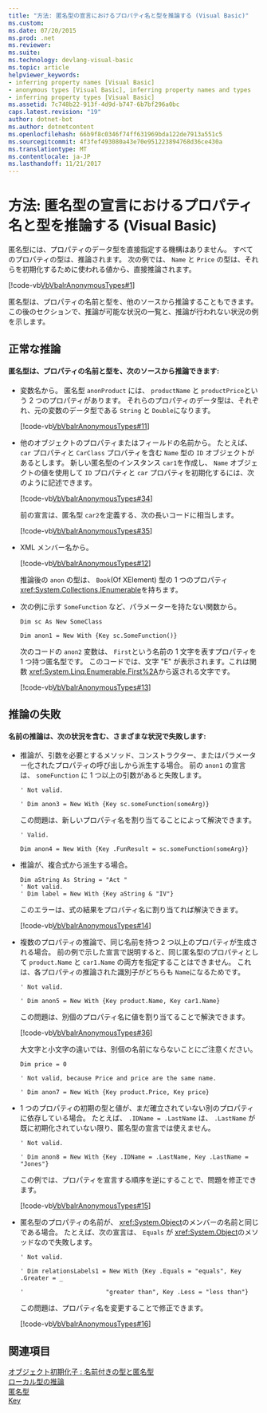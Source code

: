 ```yaml
---
title: "方法: 匿名型の宣言におけるプロパティ名と型を推論する (Visual Basic)"
ms.custom: 
ms.date: 07/20/2015
ms.prod: .net
ms.reviewer: 
ms.suite: 
ms.technology: devlang-visual-basic
ms.topic: article
helpviewer_keywords:
- inferring property names [Visual Basic]
- anonymous types [Visual Basic], inferring property names and types
- inferring property types [Visual Basic]
ms.assetid: 7c748b22-913f-4d9d-b747-6b7bf296a0bc
caps.latest.revision: "19"
author: dotnet-bot
ms.author: dotnetcontent
ms.openlocfilehash: 66b9f8c0346f74ff631969bda122de7913a551c5
ms.sourcegitcommit: 4f3fef493080a43e70e951223894768d36ce430a
ms.translationtype: MT
ms.contentlocale: ja-JP
ms.lasthandoff: 11/21/2017
---
```

# <a name="how-to-infer-property-names-and-types-in-anonymous-type-declarations-visual-basic"></a>方法: 匿名型の宣言におけるプロパティ名と型を推論する (Visual Basic)
匿名型には、プロパティのデータ型を直接指定する機構はありません。 すべてのプロパティの型は、推論されます。 次の例では、 `Name` と `Price` の型は、それらを初期化するために使われる値から、直接推論されます。  
  
 [!code-vb[VbVbalrAnonymousTypes#1](../../../../visual-basic/language-reference/modifiers/codesnippet/VisualBasic/how-to-infer-property-names-and-types-in-anonymous-type-declarations_1.vb)]  
  
 匿名型は、プロパティの名前と型を、他のソースから推論することもできます。 この後のセクションで、推論が可能な状況の一覧と、推論が行われない状況の例を示します。  
  
## <a name="successful-inference"></a>正常な推論  
  
#### <a name="anonymous-types-can-infer-property-names-and-types-from-the-following-sources"></a>匿名型は、プロパティの名前と型を、次のソースから推論できます:  
  
-   変数名から。 匿名型 `anonProduct` には、 `productName` と `productPrice`という 2 つのプロパティがあります。 それらのプロパティのデータ型は、それぞれ、元の変数のデータ型である `String` と `Double`になります。  
  
     [!code-vb[VbVbalrAnonymousTypes#11](../../../../visual-basic/language-reference/modifiers/codesnippet/VisualBasic/how-to-infer-property-names-and-types-in-anonymous-type-declarations_2.vb)]  
  
-   他のオブジェクトのプロパティまたはフィールドの名前から。 たとえば、 `car` プロパティと `CarClass` プロパティを含む `Name` 型の `ID` オブジェクトがあるとします。 新しい匿名型のインスタンス `car1`を作成し、 `Name` オブジェクトの値を使用して `ID` プロパティと `car` プロパティを初期化するには、次のように記述できます。  
  
     [!code-vb[VbVbalrAnonymousTypes#34](../../../../visual-basic/language-reference/modifiers/codesnippet/VisualBasic/how-to-infer-property-names-and-types-in-anonymous-type-declarations_3.vb)]  
  
     前の宣言は、匿名型 `car2`を定義する、次の長いコードに相当します。  
  
     [!code-vb[VbVbalrAnonymousTypes#35](../../../../visual-basic/language-reference/modifiers/codesnippet/VisualBasic/how-to-infer-property-names-and-types-in-anonymous-type-declarations_4.vb)]  
  
-   XML メンバー名から。  
  
     [!code-vb[VbVbalrAnonymousTypes#12](../../../../visual-basic/language-reference/modifiers/codesnippet/VisualBasic/how-to-infer-property-names-and-types-in-anonymous-type-declarations_5.vb)]  
  
     推論後の `anon` の型は、 `Book`(Of XElement) 型の 1 つのプロパティ <xref:System.Collections.IEnumerable>を持ちます。  
  
-   次の例に示す `SomeFunction` など、パラメーターを持たない関数から。  
  
     `Dim sc As New SomeClass`  
  
     `Dim anon1 = New With {Key sc.SomeFunction()}`  
  
     次のコードの `anon2` 変数は、 `First`という名前の 1 文字を表すプロパティを 1 つ持つ匿名型です。 このコードでは、文字 "E" が表示されます。これは関数 <xref:System.Linq.Enumerable.First%2A>から返される文字です。  
  
     [!code-vb[VbVbalrAnonymousTypes#13](../../../../visual-basic/language-reference/modifiers/codesnippet/VisualBasic/how-to-infer-property-names-and-types-in-anonymous-type-declarations_6.vb)]  
  
## <a name="inference-failures"></a>推論の失敗  
  
#### <a name="name-inference-will-fail-in-many-circumstances-including-the-following"></a>名前の推論は、次の状況を含む、さまざまな状況で失敗します:  
  
-   推論が、引数を必要とするメソッド、コンストラクター、またはパラメーター化されたプロパティの呼び出しから派生する場合。 前の `anon1` の宣言は、 `someFunction` に 1 つ以上の引数があると失敗します。  
  
     `' Not valid.`  
  
     `' Dim anon3 = New With {Key sc.someFunction(someArg)}`  
  
     この問題は、新しいプロパティ名を割り当てることによって解決できます。  
  
     `' Valid.`  
  
     `Dim anon4 = New With {Key .FunResult = sc.someFunction(someArg)}`  
  
-   推論が、複合式から派生する場合。  
  
    ```  
    Dim aString As String = "Act "  
    ' Not valid.  
    ' Dim label = New With {Key aString & "IV"}  
    ```  
  
     このエラーは、式の結果をプロパティ名に割り当てれば解決できます。  
  
     [!code-vb[VbVbalrAnonymousTypes#14](../../../../visual-basic/language-reference/modifiers/codesnippet/VisualBasic/how-to-infer-property-names-and-types-in-anonymous-type-declarations_7.vb)]  
  
-   複数のプロパティの推論で、同じ名前を持つ 2 つ以上のプロパティが生成される場合。 前の例で示した宣言で説明すると、同じ匿名型のプロパティとして `product.Name` と `car1.Name` の両方を指定することはできません。 これは、各プロパティの推論された識別子がどちらも `Name`になるためです。  
  
     `' Not valid.`  
  
     `' Dim anon5 = New With {Key product.Name, Key car1.Name}`  
  
     この問題は、別個のプロパティ名に値を割り当てることで解決できます。  
  
     [!code-vb[VbVbalrAnonymousTypes#36](../../../../visual-basic/language-reference/modifiers/codesnippet/VisualBasic/how-to-infer-property-names-and-types-in-anonymous-type-declarations_8.vb)]  
  
     大文字と小文字の違いでは、別個の名前にならないことにご注意ください。  
  
     `Dim price = 0`  
  
     `' Not valid, because Price and price are the same name.`  
  
     `' Dim anon7 = New With {Key product.Price, Key price}`  
  
-   1 つのプロパティの初期の型と値が、まだ確立されていない別のプロパティに依存している場合。 たとえば、 `.IDName = .LastName` は、 `.LastName` が既に初期化されていない限り、匿名型の宣言では使えません。  
  
     `' Not valid.`  
  
     `' Dim anon8 = New With {Key .IDName = .LastName, Key .LastName = "Jones"}`  
  
     この例では、プロパティを宣言する順序を逆にすることで、問題を修正できます。  
  
     [!code-vb[VbVbalrAnonymousTypes#15](../../../../visual-basic/language-reference/modifiers/codesnippet/VisualBasic/how-to-infer-property-names-and-types-in-anonymous-type-declarations_9.vb)]  
  
-   匿名型のプロパティの名前が、 <xref:System.Object>のメンバーの名前と同じである場合。 たとえば、次の宣言は、 `Equals` が <xref:System.Object>のメソッドなので失敗します。  
  
     `' Not valid.`  
  
     `' Dim relationsLabels1 = New With {Key .Equals = "equals", Key .Greater = _`  
  
     `'                       "greater than", Key .Less = "less than"}`  
  
     この問題は、プロパティ名を変更することで修正できます。  
  
     [!code-vb[VbVbalrAnonymousTypes#16](../../../../visual-basic/language-reference/modifiers/codesnippet/VisualBasic/how-to-infer-property-names-and-types-in-anonymous-type-declarations_10.vb)]  
  
## <a name="see-also"></a>関連項目  
 [オブジェクト初期化子 : 名前付きの型と匿名型](../../../../visual-basic/programming-guide/language-features/objects-and-classes/object-initializers-named-and-anonymous-types.md)  
 [ローカル型の推論](../../../../visual-basic/programming-guide/language-features/variables/local-type-inference.md)  
 [匿名型](../../../../visual-basic/programming-guide/language-features/objects-and-classes/anonymous-types.md)  
 [Key](../../../../visual-basic/language-reference/modifiers/key.md)
